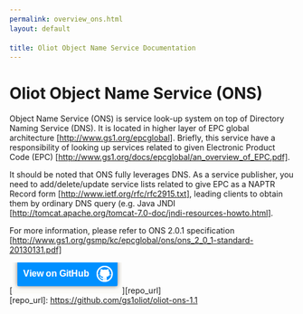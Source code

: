```yaml
---
permalink: overview_ons.html
layout: default

title: Oliot Object Name Service Documentation
---
```


Oliot Object Name Service (ONS)
===============================

Object Name Service (ONS) is service look-up system on top of Directory Naming Service (DNS). It is located in higher layer of EPC global architecture [http://www.gs1.org/epcglobal]. Briefly, this service have a responsibility of looking up services related to given Electronic Product Code (EPC) [http://www.gs1.org/docs/epcglobal/an_overview_of_EPC.pdf].  

It should be noted that ONS fully leverages DNS. As a service publisher, you need to add/delete/update service lists related to give EPC as a NAPTR Record form [http://www.ietf.org/rfc/rfc2915.txt], leading clients to obtain them by ordinary DNS query (e.g. Java JNDI [http://tomcat.apache.org/tomcat-7.0-doc/jndi-resources-howto.html]. 

For more information, please refer to ONS 2.0.1 specification [http://www.gs1.org/gsmp/kc/epcglobal/ons/ons_2_0_1-standard-20130131.pdf] 


[![thumbnail](images/viewon.png)][repo_url]  
[repo_url]: https://github.com/gs1oliot/oliot-ons-1.1
